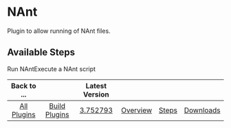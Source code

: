 
NAnt
====


Plugin to allow running of NAnt files.



Available Steps
---------------


Run NAntExecute a NAnt script





|Back to ...||Latest Version||||
| :---: | :---: | :---: | :---: | :---: | :---: |
|[All Plugins](../../index.md)|[Build Plugins](../README.md)|[3.752793](https://raw.githubusercontent.com/UrbanCode/IBM-UCB-PLUGINS/main/files/NAnt/Nant-3.752793.zip)|[Overview](overview.md)|[Steps](steps.md)|[Downloads](downloads.md)|
